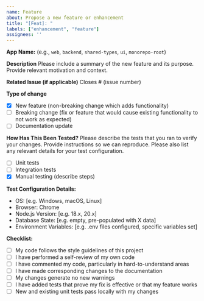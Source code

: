 ```yaml
---
name: Feature
about: Propose a new feature or enhancement
title: "[Feat]: "
labels: ["enhancement", "feature"]
assignees: ''
---
```


**App Name:** (e.g., `web`, `backend`, `shared-types`, `ui`, `monorepo-root`)

**Description**
Please include a summary of the new feature and its purpose. Provide relevant motivation and context.

**Related Issue (if applicable)**
Closes # (issue number)

**Type of change**
- [x] New feature (non-breaking change which adds functionality)
- [ ] Breaking change (fix or feature that would cause existing functionality to not work as expected)
- [ ] Documentation update

**How Has This Been Tested?**
Please describe the tests that you ran to verify your changes. Provide instructions so we can reproduce. Please also list any relevant details for your test configuration.

- [ ] Unit tests
- [ ] Integration tests
- [x] Manual testing (describe steps)

**Test Configuration Details:**
- OS: [e.g. Windows, macOS, Linux]
- Browser: Chrome
- Node.js Version: [e.g. 18.x, 20.x]
- Database State: [e.g. empty, pre-populated with X data]
- Environment Variables: [e.g. .env files configured, specific variables set]

**Checklist:**
- [ ] My code follows the style guidelines of this project
- [ ] I have performed a self-review of my own code
- [ ] I have commented my code, particularly in hard-to-understand areas
- [ ] I have made corresponding changes to the documentation
- [ ] My changes generate no new warnings
- [ ] I have added tests that prove my fix is effective or that my feature works
- [ ] New and existing unit tests pass locally with my changes